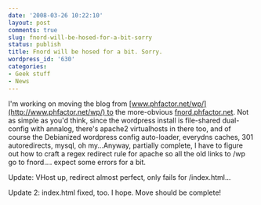 ```yaml
---
date: '2008-03-26 10:22:10'
layout: post
comments: true
slug: fnord-will-be-hosed-for-a-bit-sorry
status: publish
title: Fnord will be hosed for a bit. Sorry.
wordpress_id: '630'
categories:
- Geek stuff
- News
---
```


I'm working on moving the blog from [www.phfactor.net/wp/](http://www.phfactor.net/wp/) to the more-obvious [fnord.phfactor.net](http://fnord.phfactor.net/). Not as simple as you'd think, since the wordpress install is file-shared dual-config with annalog, there's apache2 virtualhosts in there too, and of course the Debianized wordpress config auto-loader, everydns caches, 301 autoredirects, mysql, oh my...Anyway, partially complete, I have to figure out how to craft a regex redirect rule for apache so all the old links to /wp go to fnord.... expect some errors for a bit. 



Update: VHost up, redirect almost perfect, only fails for /index.html...  



Update 2: index.html fixed, too. I hope. Move should be complete! 
